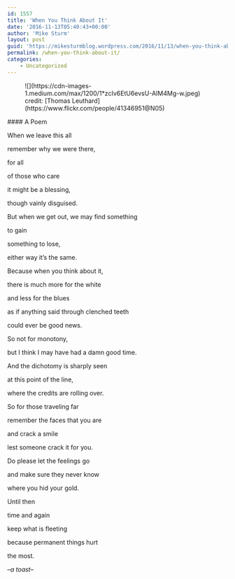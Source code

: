 ```yaml
---
id: 1557
title: 'When You Think About It'
date: '2016-11-13T05:40:43+00:00'
author: 'Mike Sturm'
layout: post
guid: 'https://mikesturmblog.wordpress.com/2016/11/13/when-you-think-about-it/'
permalink: /when-you-think-about-it/
categories:
    - Uncategorized
---
```


<figure class="wp-caption">![](https://cdn-images-1.medium.com/max/1200/1*zcIv6EtU6evsU-AIM4Mg-w.jpeg)<figcaption class="wp-caption-text">credit: [Thomas Leuthard](https://www.flickr.com/people/41346951@N05)</figcaption></figure>#### A Poem

When we leave this all

remember why we were there,

for all

of those who care

it might be a blessing,

though vainly disguised.

But when we get out, we may find something

to gain

something to lose,

either way it’s the same.

Because when you think about it,

there is much more for the white

and less for the blues

as if anything said through clenched teeth

could ever be good news.

So not for monotony,

but I think I may have had a damn good time.

And the dichotomy is sharply seen

at this point of the line,

where the credits are rolling over.

So for those traveling far

remember the faces that you are

and crack a smile

lest someone crack it for you.

Do please let the feelings go

and make sure they never know

where you hid your gold.

Until then

time and again

keep what is fleeting

because permanent things hurt

the most.

–*a toast*–